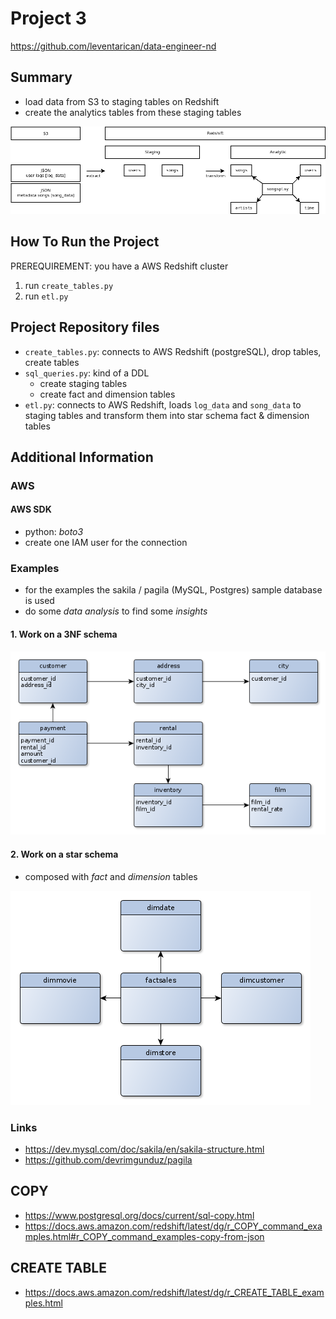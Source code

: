 # Project 3
https://github.com/leventarican/data-engineer-nd

## Summary
* load data from S3 to staging tables on Redshift
* create the analytics tables from these staging tables

![data flow](data-flow.png)

## How To Run the Project
PREREQUIREMENT: you have a AWS Redshift cluster
1. run `create_tables.py`
2. run `etl.py`

## Project Repository files
* `create_tables.py`: connects to AWS Redshift (postgreSQL), drop tables, create tables
* `sql_queries.py`: kind of a DDL
    * create staging tables
    * create fact and dimension tables
* `etl.py`: connects to AWS Redshift, loads `log_data` and `song_data` to staging tables and transform them into star schema fact & dimension tables

## Additional Information

### AWS

#### AWS SDK
* python: _boto3_
* create one IAM user for the connection

### Examples
* for the examples the sakila / pagila (MySQL, Postgres) sample database is used
* do some _data analysis_ to find some _insights_

#### 1. Work on a 3NF schema
![3NF-schema](3NF-schema.png)

#### 2. Work on a star schema
* composed with _fact_ and _dimension_ tables

![star-schema](star-schema.png)

### Links
* https://dev.mysql.com/doc/sakila/en/sakila-structure.html
* https://github.com/devrimgunduz/pagila

## COPY
* https://www.postgresql.org/docs/current/sql-copy.html
* https://docs.aws.amazon.com/redshift/latest/dg/r_COPY_command_examples.html#r_COPY_command_examples-copy-from-json

## CREATE TABLE
* https://docs.aws.amazon.com/redshift/latest/dg/r_CREATE_TABLE_examples.html
